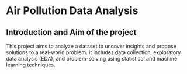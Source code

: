 # Air Pollution Data Analysis

## Introduction and Aim of the project
This project aims to analyze a dataset to uncover insights and propose solutions to a real-world problem. It includes data collection, exploratory data analysis (EDA), and problem-solving using statistical and machine learning techniques.

